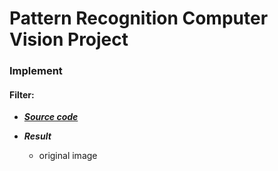 # Pattern Recognition Computer Vision Project

### Implement

#### Filter:

* ***[Source code]()***

* ***Result***

  * original image
  

